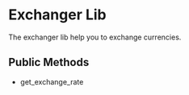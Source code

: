 # Exchanger Lib

The exchanger lib help you to exchange currencies.

## Public Methods

- get_exchange_rate
